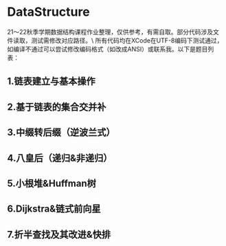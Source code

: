 # DataStructure
21～22秋季学期数据结构课程作业整理，仅供参考，有需自取。部分代码涉及文件读取，测试需修改对应路径。\\
所有代码均在XCode在UTF-8编码下测试通过，如编译不通过可以尝试修改编码格式（如改成ANSI）或联系我。以下是题目列表：
## 1.链表建立与基本操作
## 2.基于链表的集合交并补
## 3.中缀转后缀（逆波兰式）
## 4.八皇后（递归&非递归）
## 5.小根堆&Huffman树
## 6.Dijkstra&链式前向星
## 7.折半查找及其改进&快排
